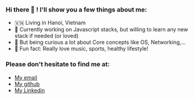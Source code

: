 ### Hi there 👋 ! I'll show you a few things about me:
- 🇻🇳 Living in Hanoi, Vietnam
- 🔭 Currently working on Javascript stacks, but willing to learn any new stack if needed (or loved) 
- 🤔 But being curious a lot about Core concepts like OS, Networking,...
- 💬 Fun fact: Really love music, sports, healthy lifestyle!

### Please don't hesitate to find me at:
- [My email](quanganhpham31101998@gmail.com)
- [My github](https://github.com/phamquanganh31101998)
- [My Linkedin](https://www.linkedin.com/in/quang-anh-pham/)

  
<!--
**phamquanganh31101998/phamquanganh31101998** is a ✨ _special_ ✨ repository because its `README.md` (this file) appears on your GitHub profile.
![Top Langs](https://github-readme-stats.vercel.app/api/top-langs/?username=phamquanganh31101998&layout=compact)

Here are some ideas to get you started:

- 🔭 I’m currently working on ...
- 🌱 I’m currently learning ...
- 👯 I’m looking to collaborate on ...
- 🤔 I’m looking for help with ...
- 💬 Ask me about ...
- 📫 How to reach me: ...
- 😄 Pronouns: ...
- ⚡ Fun fact: ...
-->
